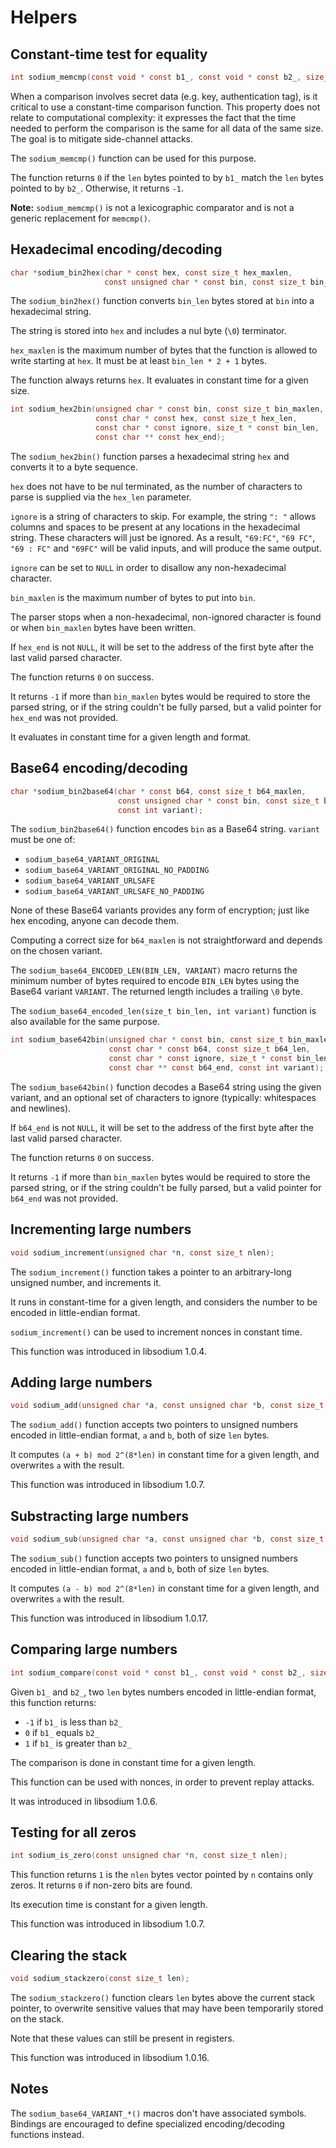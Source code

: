 # Helpers

## Constant-time test for equality

```c
int sodium_memcmp(const void * const b1_, const void * const b2_, size_t len);
```

When a comparison involves secret data (e.g. key, authentication tag), is it
critical to use a constant-time comparison function. This property does not
relate to computational complexity: it expresses the fact that the time needed
to perform the comparison is the same for all data of the same size. The goal
is to mitigate side-channel attacks.

The `sodium_memcmp()` function can be used for this purpose.

The function returns `0` if the `len` bytes pointed to by `b1_` match the `len`
bytes pointed to by `b2_`. Otherwise, it returns `-1`.

**Note:** `sodium_memcmp()` is not a lexicographic comparator and is not a
generic replacement for `memcmp()`.

## Hexadecimal encoding/decoding

```c
char *sodium_bin2hex(char * const hex, const size_t hex_maxlen,
                     const unsigned char * const bin, const size_t bin_len);
```

The `sodium_bin2hex()` function converts `bin_len` bytes stored at `bin` into a
hexadecimal string.

The string is stored into `hex` and includes a nul byte (`\0`) terminator.

`hex_maxlen` is the maximum number of bytes that the function is allowed to
write starting at `hex`. It must be at least `bin_len * 2 + 1` bytes.

The function always returns `hex`. It evaluates in constant time for a given
size.

```c
int sodium_hex2bin(unsigned char * const bin, const size_t bin_maxlen,
                   const char * const hex, const size_t hex_len,
                   const char * const ignore, size_t * const bin_len,
                   const char ** const hex_end);
```

The `sodium_hex2bin()` function parses a hexadecimal string `hex` and converts
it to a byte sequence.

`hex` does not have to be nul terminated, as the number of characters to parse
is supplied via the `hex_len` parameter.

`ignore` is a string of characters to skip. For example, the string `": "`
allows columns and spaces to be present at any locations in the hexadecimal
string. These characters will just be ignored.
As a result, `"69:FC"`, `"69 FC"`, `"69 : FC"` and `"69FC"` will be valid inputs,
and will produce the same output.

`ignore` can be set to `NULL` in order to disallow any non-hexadecimal
character.

`bin_maxlen` is the maximum number of bytes to put into `bin`.

The parser stops when a non-hexadecimal, non-ignored character is found or when
`bin_maxlen` bytes have been written.

If `hex_end` is not `NULL`, it will be set to the address of the first byte after
the last valid parsed character.

The function returns `0` on success.

It returns `-1` if more than `bin_maxlen` bytes would be required to store the parsed string,
or if the string couldn't be fully parsed, but a valid pointer for `hex_end` was not provided.

It evaluates in constant time for a given length and format.

## Base64 encoding/decoding

```c
char *sodium_bin2base64(char * const b64, const size_t b64_maxlen,
                        const unsigned char * const bin, const size_t bin_len,
                        const int variant);
```

The `sodium_bin2base64()` function encodes `bin` as a Base64 string. `variant`
must be one of:

* `sodium_base64_VARIANT_ORIGINAL`
* `sodium_base64_VARIANT_ORIGINAL_NO_PADDING`
* `sodium_base64_VARIANT_URLSAFE`
* `sodium_base64_VARIANT_URLSAFE_NO_PADDING`

None of these Base64 variants provides any form of encryption; just like hex
encoding, anyone can decode them.

Computing a correct size for `b64_maxlen` is not straightforward and depends on
the chosen variant.

The `sodium_base64_ENCODED_LEN(BIN_LEN, VARIANT)` macro returns the minimum
number of bytes required to encode `BIN_LEN` bytes using the Base64 variant
`VARIANT`. The returned length includes a trailing `\0` byte.

The `sodium_base64_encoded_len(size_t bin_len, int variant)` function is also
available for the same purpose.

```c
int sodium_base642bin(unsigned char * const bin, const size_t bin_maxlen,
                      const char * const b64, const size_t b64_len,
                      const char * const ignore, size_t * const bin_len,
                      const char ** const b64_end, const int variant);
```

The `sodium_base642bin()` function decodes a Base64 string using the given
variant, and an optional set of characters to ignore (typically: whitespaces and
newlines).

If `b64_end` is not `NULL`, it will be set to the address of the first byte after
the last valid parsed character.

The function returns `0` on success.

It returns `-1` if more than `bin_maxlen` bytes would be required to store the parsed string,
or if the string couldn't be fully parsed, but a valid pointer for `b64_end` was not provided.

## Incrementing large numbers

```c
void sodium_increment(unsigned char *n, const size_t nlen);
```

The `sodium_increment()` function takes a pointer to an arbitrary-long unsigned
number, and increments it.

It runs in constant-time for a given length, and considers the number to be
encoded in little-endian format.

`sodium_increment()` can be used to increment nonces in constant time.

This function was introduced in libsodium 1.0.4.

## Adding large numbers

```c
void sodium_add(unsigned char *a, const unsigned char *b, const size_t len);
```

The `sodium_add()` function accepts two pointers to unsigned numbers encoded in
little-endian format, `a` and `b`, both of size `len` bytes.

It computes `(a + b) mod 2^(8*len)` in constant time for a given length, and
overwrites `a` with the result.

This function was introduced in libsodium 1.0.7.

## Substracting large numbers

```c
void sodium_sub(unsigned char *a, const unsigned char *b, const size_t len);
```

The `sodium_sub()` function accepts two pointers to unsigned numbers encoded in
little-endian format, `a` and `b`, both of size `len` bytes.

It computes `(a - b) mod 2^(8*len)` in constant time for a given length, and
overwrites `a` with the result.

This function was introduced in libsodium 1.0.17.

## Comparing large numbers

```c
int sodium_compare(const void * const b1_, const void * const b2_, size_t len);
```

Given `b1_` and `b2_`, two `len` bytes numbers encoded in little-endian format,
this function returns:

* `-1` if `b1_` is less than `b2_`
* `0` if `b1_` equals `b2_`
* `1` if `b1_` is greater than `b2_`

The comparison is done in constant time for a given length.

This function can be used with nonces, in order to prevent replay attacks.

It was introduced in libsodium 1.0.6.

## Testing for all zeros

```c
int sodium_is_zero(const unsigned char *n, const size_t nlen);
```

This function returns `1` is the `nlen` bytes vector pointed by `n` contains
only zeros. It returns `0` if non-zero bits are found.

Its execution time is constant for a given length.

This function was introduced in libsodium 1.0.7.

## Clearing the stack

```c
void sodium_stackzero(const size_t len);
```

The `sodium_stackzero()` function clears `len` bytes above the current stack
pointer, to overwrite sensitive values that may have been temporarily stored on
the stack.

Note that these values can still be present in registers.

This function was introduced in libsodium 1.0.16.

## Notes

The `sodium_base64_VARIANT_*()` macros don't have associated symbols. Bindings
are encouraged to define specialized encoding/decoding functions instead.
